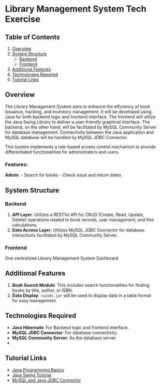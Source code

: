 # Library Management System Tech Exercise

## Table of Contents
1. [Overview](#overview)
2. [System Structure](#system-structure)
    - [Backend](#backend)
    - [Frontend](#frontend)
3. [Additional Features](#additional-features)
4. [Technologies Required](#technologies-required)
5. [Tutorial Links](#tutorial-links)

## Overview

The Library Management System aims to enhance the efficiency of book issuance, tracking, and inventory management. It will be developed using Java for both backend logic and frontend interface. The frontend will utilize the Java Swing Library to deliver a user-friendly graphical interface. The backend, on the other hand, will be facilitated by MySQL Community Server for database management. Connectivity between the Java application and MySQL database will be handled by MySQL JDBC Connector.

This system implements a role-based access control mechanism to provide differentiated functionalities for administrators and users.

### Features:

**Admin**:
    - Search for books
    - Check issue and return dates
    
## System Structure

### Backend

1. **API Layer**: Utilizes a RESTful API for CRUD (Create, Read, Update, Delete) operations related to book records, user management, and fine calculations.
2. **Data Access Layer**: Utilizes MySQL JDBC Connector for database interactions facilitated by MySQL Community Server.

### Frontend
One centralized Library Management System Dashboard

## Additional Features

1. **Book Search Module**: This includes search functionalities for finding books by title, author, or ISBN.
2. **Data Display**: `rs2xml.jar` will be used to display data in a table format for easy management.

## Technologies Required

- **Java Hibernate**: For Backend logic and frontend interface.
- **MySQL JDBC Connector**: For database connectivity.
- **MySQL Community Server**: As the database server.
- 
## Tutorial Links
- [Java Programming Basics](https://www.w3schools.com/java/)
- [Java Swing Tutorial](https://www.javatpoint.com/java-swing)
- [MySQL and Java JDBC Connector](https://www.javatpoint.com/example-to-connect-to-the-mysql-database)
